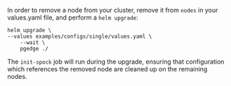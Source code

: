 In order to remove a node from your cluster, remove it from `nodes` in your values.yaml file, and perform a `helm upgrade`:

```shell
helm upgrade \
--values examples/configs/single/values.yaml \
    --wait \
    pgedge ./
```

The `init-spock` job will run during the upgrade, ensuring that configuration which references the removed node are cleaned up on the remaining nodes.